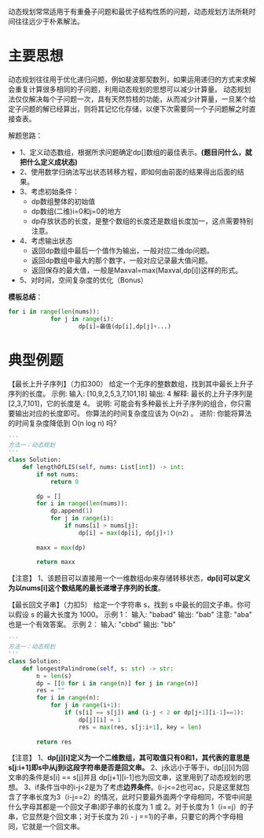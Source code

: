 动态规划常常适用于有重叠子问题和最优子结构性质的问题，动态规划方法所耗时间往往远少于朴素解法。

# 主要思想
动态规划往往用于优化递归问题，例如斐波那契数列，如果运用递归的方式来求解会重复计算很多相同的子问题，利用动态规划的思想可以减少计算量。
动态规划法仅仅解决每个子问题一次，具有天然剪枝的功能，从而减少计算量，一旦某个给定子问题的解已经算出，则将其记忆化存储，以便下次需要同一个子问题解之时直接查表。

解题思路：
- 1、定义动态数组，根据所求问题确定dp[]数组的最佳表示。**(题目问什么，就把什么定义成状态)**
- 2、使用数学归纳法写出状态转移方程，即如何由前面的结果得出后面的结果。
- 3、考虑初始条件：
    - dp数组整体的初始值
    - dp数组(二维)i=0和j=0的地方
    - dp存放状态的长度，是整个数组的长度还是数组长度加一，这点需要特别注意。
- 4、考虑输出状态
   - 返回dp数组中最后一个值作为输出，一般对应二维dp问题。
   - 返回dp数组中最大的那个数字，一般对应记录最大值问题。
   - 返回保存的最大值，一般是Maxval=max(Maxval,dp[i])这样的形式。
- 5、对时间，空间复杂度的优化（Bonus）

**模板总结**：        
```python
for i in range(len(nums)):
            for j in range(i):
                    dp[i]=最值(dp[i],dp[j]+...)
```
# 典型例题
【最长上升子序列】（力扣300）
给定一个无序的整数数组，找到其中最长上升子序列的长度。
示例:
输入: [10,9,2,5,3,7,101,18]
输出: 4 
解释: 最长的上升子序列是 [2,3,7,101]，它的长度是 4。
说明:
可能会有多种最长上升子序列的组合，你只需要输出对应的长度即可。
你算法的时间复杂度应该为 O(n2) 。
进阶: 你能将算法的时间复杂度降低到 O(n log n) 吗?
```python
'''
方法一：动态规划
'''
class Solution:
    def lengthOfLIS(self, nums: List[int]) -> int:
        if not nums:
            return 0
            
        dp = []
        for i in range(len(nums)):
            dp.append(1)
            for j in range(i):
                if nums[i] > nums[j]:
                    dp[i] = max(dp[i], dp[j]+1)
        
        maxx = max(dp)
        
        return maxx
```
【注意】
1、该题目可以直接用一个一维数组dp来存储转移状态，**dp[i]可以定义为以nums[i]这个数结尾的最长递增子序列的长度**。

【最长回文子串】（力扣5）
给定一个字符串 s，找到 s 中最长的回文子串。你可以假设 s 的最大长度为 1000。
示例 1：
输入: "babad"
输出: "bab"
注意: "aba" 也是一个有效答案。
示例 2：
输入: "cbbd"
输出: "bb"

```python
'''
方法一：动态规划
'''
class Solution:
    def longestPalindrome(self, s: str) -> str:
        n = len(s)
        dp = [[0 for i in range(n)] for j in range(n)]
        res = ""
        for i in range(n):
            for j in range(i+1):
                if (s[i] == s[j]) and (i-j < 2 or dp[j+1][i-1]==1):
                    dp[j][i] = 1
                    res = max(res, s[j:i+1], key = len)
        
        return res
```
【注意】
1、**dp[j][i]定义为一个二维数组，其可取值只有0和1，其代表的意思是s[j:i+1]即s中从j到i这段字符串是否是回文串。**
2、j永远小于等于i，dp[j][i]为回文串的条件是s[i] == s[j]并且
dp[j+1][i-1]也为回文串，这里用到了动态规划的思想。
3、if条件当中的i-j<2是为了考虑**边界条件**。(i-j<=2也可ac，只是这里就包含了字串长度为3（i-j==2）的情况，此时只要最外面两个字母相同，不管中间是什么字母其都是一个回文子串)即子串的长度为 1 或 2。对于长度为 1（i==j）的子串，它显然是个回文串；对于长度为 2(i - j ==1)的子串，只要它的两个字母相同，它就是一个回文串。
